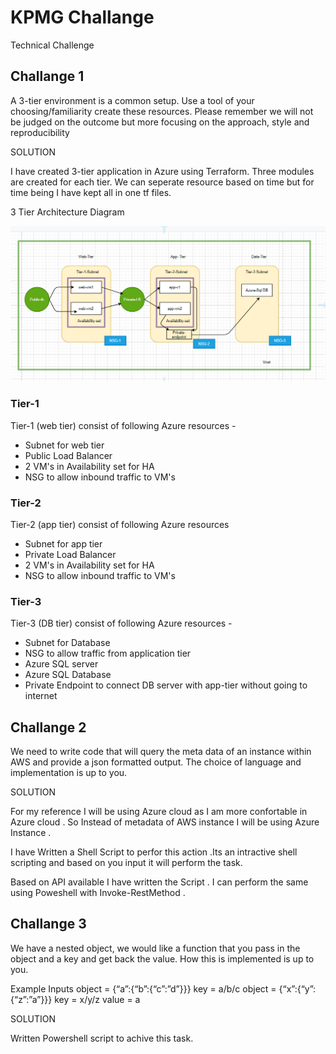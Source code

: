 
# KPMG Challange

Technical Challenge

## Challange 1
A 3-tier environment is a common setup. Use a tool of your choosing/familiarity create these resources. Please remember we will not be judged on the outcome but more focusing on the approach, style and reproducibility

SOLUTION

I have created 3-tier application in Azure using Terraform. Three modules are created for each tier. We can seperate resource based on time but for time being I have kept all in one tf files.

3 Tier Architecture Diagram 


![Logo](https://github.com/ashutoshanshu07/KPMG/blob/main/image/3-Tier-updated.PNG)

### Tier-1
Tier-1 (web tier) consist of following Azure resources -

- Subnet for web tier
- Public Load Balancer
- 2 VM's in Availability set for HA
- NSG to allow inbound traffic to VM's
### Tier-2
Tier-2 (app tier) consist of following Azure resources
- Subnet for app tier
- Private Load Balancer
- 2 VM's in Availability set for HA
- NSG to allow inbound traffic to VM's
### Tier-3
Tier-3 (DB tier) consist of following Azure resources -
- Subnet for Database
- NSG to allow traffic from application tier
- Azure SQL server
- Azure SQL Database
- Private Endpoint to connect DB server with app-tier without going to internet


## Challange 2
We need to write code that will query the meta data of an instance within AWS and provide a json formatted output. The choice of language and implementation is up to you.

SOLUTION

For my reference I will be using Azure cloud as I am more confortable in Azure cloud . So Instead of metadata of AWS instance I will be using Azure Instance .

I have Written a Shell Script to perfor this action .Its an intractive shell scripting and based on you input it will perform the task.

Based on API available I have written the Script . I can perform the same using Poweshell with Invoke-RestMethod .


## Challange 3
We have a nested object, we would like a function that you pass in the object and a key and get back the value. How this is implemented is up to you.

Example Inputs
object = {“a”:{“b”:{“c”:”d”}}}
key = a/b/c
object = {“x”:{“y”:{“z”:”a”}}}
key = x/y/z
value = a


SOLUTION

Written Powershell script to achive this task.
